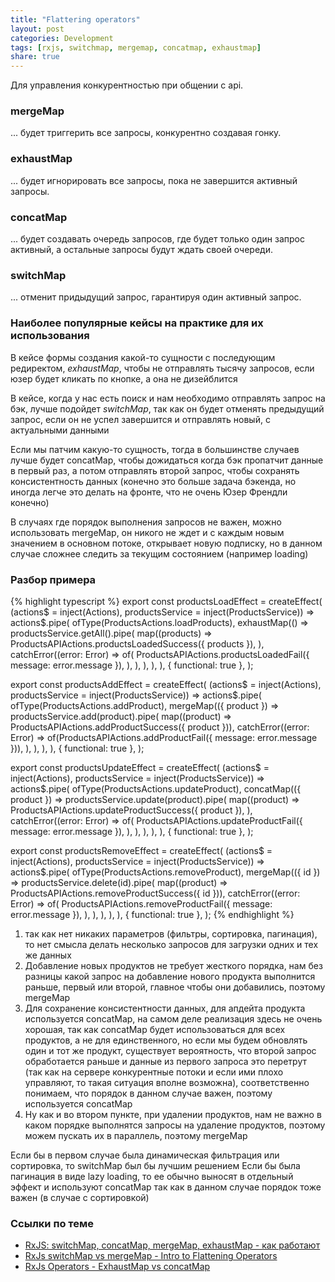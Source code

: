 ```yaml
---
title: "Flattering operators"
layout: post
categories: Development
tags: [rxjs, switchmap, mergemap, concatmap, exhaustmap]
share: true
---
```


Для управления конкурентностью при общении с api.

### mergeMap

... будет триггерить все запросы, конкурентно создавая гонку.

### exhaustMap

... будет игнорировать все запросы, пока не завершится активный запросы.

### concatMap

... будет создавать очередь запросов, где будет только один запрос активный, а остальные запросы будут ждать своей очереди.

### switchMap

... отменит придыдущий запрос, гарантируя один активный запрос.

### Наиболее популярные кейсы на практике для их использования

В кейсе формы создания какой-то сущности с последующим редиректом, _exhaustMap_, чтобы не отправлять тысячу запросов, если юзер будет кликать по кнопке, а она не дизейблится

В кейсе, когда у нас есть поиск и нам необходимо отправлять запрос на бэк, лучше подойдет _switchMap_, так как он будет отменять предыдущий запрос, если он не успел завершится и отправлять новый, с актуальными данными

Если мы патчим какую-то сущность, тогда в большинстве случаев лучше будет concatMap, чтобы дожидаться когда бэк пропатчит данные в первый раз, а потом отправлять второй запрос, чтобы сохранять консистентность данных (конечно это больше задача бэкенда, но иногда легче это делать на фронте, что не очень Юзер Френдли конечно)

В случаях где порядок выполнения запросов не важен, можно использовать mergeMap, он никого не ждет и с каждым новым значением в основном потоке, открывает новую подписку, но в данном случае сложнее следить за текущим состоянием (например loading)

### Разбор примера

{% highlight typescript %}
export const productsLoadEffect = createEffect(
  (actions$ = inject(Actions), productsService = inject(ProductsService)) =>
    actions$.pipe(
      ofType(ProductsActions.loadProducts),
      exhaustMap(() =>
        productsService.getAll().pipe(
          map((products) =>
            ProductsAPIActions.productsLoadedSuccess({ products }),
          ),
          catchError((error: Error) =>
            of(
              ProductsAPIActions.productsLoadedFail({ message: error.message }),
            ),
          ),
        ),
      ),
    ),
  { functional: true },
);

export const productsAddEffect = createEffect(
  (actions$ = inject(Actions), productsService = inject(ProductsService)) =>
    actions$.pipe(
      ofType(ProductsActions.addProduct),
      mergeMap(({ product }) =>
        productsService.add(product).pipe(
          map((product) => ProductsAPIActions.addProductSuccess({ product })),
          catchError((error: Error) =>
            of(ProductsAPIActions.addProductFail({ message: error.message })),
          ),
        ),
      ),
    ),
  { functional: true },
);

export const productsUpdateEffect = createEffect(
  (actions$ = inject(Actions), productsService = inject(ProductsService)) =>
    actions$.pipe(
      ofType(ProductsActions.updateProduct),
      concatMap(({ product }) =>
        productsService.update(product).pipe(
          map((product) =>
            ProductsAPIActions.updateProductSuccess({ product }),
          ),
          catchError((error: Error) =>
            of(
              ProductsAPIActions.updateProductFail({ message: error.message }),
            ),
          ),
        ),
      ),
    ),
  { functional: true },
);

export const productsRemoveEffect = createEffect(
  (actions$ = inject(Actions), productsService = inject(ProductsService)) =>
    actions$.pipe(
      ofType(ProductsActions.removeProduct),
      mergeMap(({ id }) =>
        productsService.delete(id).pipe(
          map((product) => ProductsAPIActions.removeProductSuccess({ id })),
          catchError((error: Error) =>
            of(
              ProductsAPIActions.removeProductFail({ message: error.message }),
            ),
          ),
        ),
      ),
    ),
  { functional: true },
);
{% endhighlight %}

1. так как нет никаких параметров (фильтры, сортировка, пагинация), то нет смысла делать несколько запросов для загрузки одних и тех же данных
2. Добавление новых продуктов не требует жесткого порядка, нам без разницы какой запрос на добавление нового продукта выполнится раньше, первый или второй, главное чтобы они добавились, поэтому mergeMap
3. Для сохранение консистентности данных, для апдейта продукта используется concatMap, на самом деле реализация здесь не очень хорошая, так как concatMap будет использоваться для всех продуктов, а не для единственного, но если мы будем обновлять один и тот же продукт, существует вероятность, что второй запрос обработается раньше и данные из первого запроса это перетрут (так как на сервере конкурентные потоки и если ими плохо управляют, то такая ситуация вполне возможна), соответственно понимаем, что порядок в данном случае важен, поэтому используется concatMap
4. Ну как и во втором пункте, при удалении продуктов, нам не важно в каком порядке выполнятся запросы на удаление продуктов, поэтому можем пускать их в параллель, поэтому mergeMap

Если бы в первом случае была динамическая фильтрация или сортировка, то switchMap был бы лучшим решением
Если бы была пагинация в виде lazy loading, то ее обычно выносят в отдельный эффект и используют concatMap так как в данном случае порядок тоже важен (в случае с сортировкой)

### Ссылки по теме

- [RxJS: switchMap, concatMap, mergeMap, exhaustMap - как работают](https://youtu.be/O8Pr47VyfDQ?si=uTR_QKQ6DklWAKgO)
- [RxJs switchMap vs mergeMap - Intro to Flattening Operators](https://youtu.be/qYdKmYp95Jg?si=ELlgVJ2KC7XrYr0H)
- [RxJs Operators - ExhaustMap vs concatMap](https://youtu.be/nh13_aPRQ0Q?si=sSXd87CmC1nVNZqa)